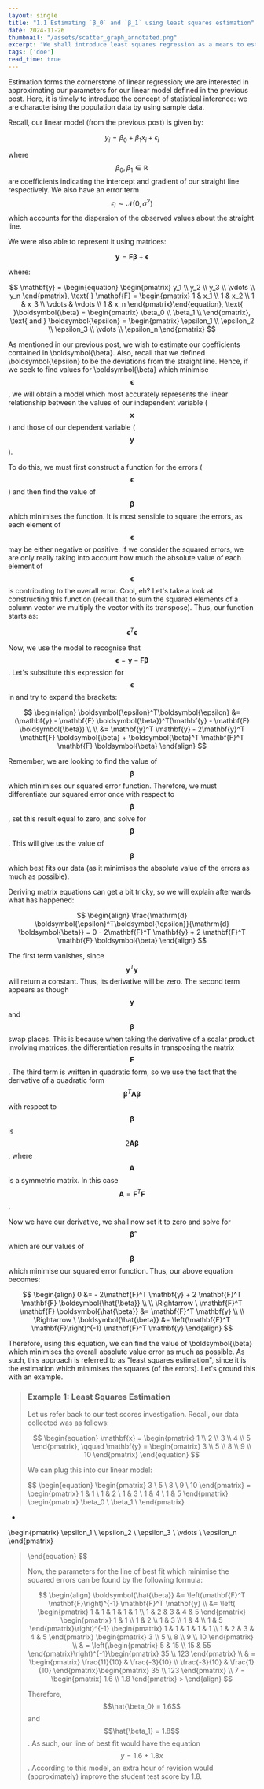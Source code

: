 ```yaml
---
layout: single
title: "1.1 Estimating `β_0` and `β_1` using least squares estimation"
date: 2024-11-26
thumbnail: "/assets/scatter_graph_annotated.png"
excerpt: "We shall introduce least squares regression as a means to estimate `β_0` and `β_1`."
tags: ['doe']
read_time: true
---
```

<script src="https://polyfill.io/v3/polyfill.min.js?features=es6"></script>
<script id="MathJax-script" async src="https://cdn.jsdelivr.net/npm/mathjax@3/es5/tex-mml-chtml.js"></script>
<script type="text/javascript" async
  src="https://cdnjs.cloudflare.com/ajax/libs/mathjax/2.7.7/MathJax.js?config=TeX-MML-AM_CHTML">
</script>

Estimation forms the cornerstone of linear regression; we are interested in approximating our parameters for our linear model defined in the previous post. Here, it is timely to introduce the concept of statistical inference: we are characterising the population data by using sample data.

Recall, our linear model (from the previous post) is given by:

$$
\begin{equation}
y_i = \beta_0 + \beta_1 x_i + \epsilon_i
\end{equation}
$$

where $$\beta_0, \beta_1 \in \mathbb{R}$$ are coefficients indicating the intercept and gradient of our straight line respectively. We also have an error term $$\epsilon_i \sim \mathcal{N}(0, \sigma^2)$$ which accounts for the dispersion of the observed values about the straight line.

We were also able to represent it using matrices:

$$
\begin{equation}
\mathbf{y} = \mathbf{F} \boldsymbol{\beta} + \boldsymbol{\epsilon}
\end{equation}
$$

where:

$$
\mathbf{y} = \begin{equation}
\begin{pmatrix}
y_1 \\
y_2 \\
y_3 \\
\vdots \\
y_n
\end{pmatrix}, \text{      } \mathbf{F} = \begin{pmatrix}
1 & x_1 \\
1 & x_2 \\
1 & x_3 \\
\vdots & \vdots \\
1 & x_n
\end{pmatrix}\end{equation}, \text{      }\boldsymbol{\beta} = \begin{pmatrix}
\beta_0 \\
\beta_1 \\
\end{pmatrix}, \text{   and   } \boldsymbol{\epsilon} = \begin{pmatrix}
\epsilon_1 \\
\epsilon_2 \\
\epsilon_3 \\
\vdots \\
\epsilon_n
\end{pmatrix}
$$

As mentioned in our previous post, we wish to estimate our coefficients contained in \boldsymbol{\beta}. Also, recall that we defined \boldsymbol{\epsilon} to be the deviations from the straight line. Hence, if we seek to find values for \boldsymbol{\beta} which minimise $$\boldsymbol{\epsilon}$$, we will obtain a model which most accurately represents the linear relationship between the values of our independent variable ($$\mathbf{x}$$) and those of our dependent variable ($$\mathbf{y}$$).

To do this, we must first construct a function for the errors ($$\boldsymbol{\epsilon}$$) and then find the value of $$\boldsymbol{\beta}$$ which minimises the function. It is most sensible to square the errors, as each element of $$\boldsymbol{\epsilon}$$ may be either negative or positive. If we consider the squared errors, we are only really taking into account how much the absolute value of each element of $$\boldsymbol{\epsilon}$$ is contributing to the overall error. Cool, eh? Let's take a look at constructing this function (recall that to sum the squared elements of a column vector we multiply the vector with its transpose). Thus, our function starts as:

$$\boldsymbol{\epsilon}^T\boldsymbol{\epsilon}$$

Now, we use the model to recognise that $$\boldsymbol{\epsilon} = \mathbf{y} - \mathbf{F} \boldsymbol{\beta}$$. Let's substitute this expression for $$\boldsymbol{\epsilon}$$ in and try to expand the brackets:

$$
\begin{align}
\boldsymbol{\epsilon}^T\boldsymbol{\epsilon} &= (\mathbf{y} - \mathbf{F} \boldsymbol{\beta})^T(\mathbf{y} - \mathbf{F} \boldsymbol{\beta}) \\ \\
&= \mathbf{y}^T \mathbf{y} - 2\mathbf{y}^T \mathbf{F} \boldsymbol{\beta} + \boldsymbol{\beta}^T \mathbf{F}^T \mathbf{F} \boldsymbol{\beta}
\end{align}
$$

Remember, we are looking to find the value of $$\boldsymbol{\beta}$$ which minimises our squared error function. Therefore, we must differentiate our squared error once with respect to $$\boldsymbol{\beta}$$, set this result equal to zero, and solve for $$\boldsymbol{\beta}$$. This will give us the value of $$\boldsymbol{\beta}$$ which best fits our data (as it minimises the absolute value of the errors as much as possible).

Deriving matrix equations can get a bit tricky, so we will explain afterwards what has happened:

$$
\begin{align}
\frac{\mathrm{d} \boldsymbol{\epsilon}^T\boldsymbol{\epsilon}}{\mathrm{d} \boldsymbol{\beta}} = 0 - 2\mathbf{F}^T \mathbf{y} + 2 \mathbf{F}^T \mathbf{F} \boldsymbol{\beta}
\end{align}
$$

The first term vanishes, since $$\mathbf{y}^T \mathbf{y}$$ will return a constant. Thus, its derivative will be zero. The second term appears as though $$\mathbf{y}$$ and $$\boldsymbol{\beta}$$ swap places. This is because when taking the derivative of a scalar product involving matrices, the differentiation results in transposing the matrix $$\mathbf{F}$$. The third term is written in quadratic form, so we use the fact that the derivative of a quadratic form $$\boldsymbol{\beta}^T \mathbf{A} \boldsymbol{\beta}$$ with respect to $$\boldsymbol{\beta}$$ is $$2 \mathbf{A}\boldsymbol{\beta}$$, where $$\mathbf{A}$$ is a symmetric matrix. In this case $$\mathbf{A} = \mathbf{F}^T \mathbf{F}$$.

Now we have our derivative, we shall now set it to zero and solve for $$\boldsymbol{\hat{\beta}}$$ which are our values of $$\boldsymbol{\beta}$$ which minimise our squared error function. Thus, our above equation becomes:

$$
\begin{align}
0 &= - 2\mathbf{F}^T \mathbf{y} + 2 \mathbf{F}^T \mathbf{F} \boldsymbol{\hat{\beta}} \\ \\
\Rightarrow \ \mathbf{F}^T \mathbf{F} \boldsymbol{\hat{\beta}} &= \mathbf{F}^T \mathbf{y} \\ \\
\Rightarrow \ \boldsymbol{\hat{\beta}} &=  \left(\mathbf{F}^T \mathbf{F}\right)^{-1} \mathbf{F}^T \mathbf{y}
\end{align}
$$

Therefore, using this equation, we can find the value of \boldsymbol{\beta} which minimises the overall absolute value error as much as possible. As such, this approach is referred to as "least squares estimation", since it is the estimation which minimises the squares (of the errors). Let's ground this with an example.

> ### Example 1: Least Squares Estimation
> Let us refer back to our test scores investigation. Recall, our data collected was as follows:
> 
>$$
> \begin{equation}
> \mathbf{x} =
\begin{pmatrix}
1 \\
2 \\
3 \\
4 \\
5
\end{pmatrix}, \qquad
> \mathbf{y} =
\begin{pmatrix}
3 \\
5 \\
8 \\
9 \\
10
\end{pmatrix}
> \end{equation}
> $$
>
> We can plug this into our linear model:
>
> $$
\begin{equation}
\begin{pmatrix}
3 \\
5 \\
8 \\
9 \\
10
\end{pmatrix} = \begin{pmatrix}
1 & 1 \\
1 & 2 \\
1 & 3 \\
1 & 4 \\
1 & 5
\end{pmatrix} \begin{pmatrix}
\beta_0 \\
\beta_1 \\
\end{pmatrix}
+
\begin{pmatrix}
\epsilon_1 \\
\epsilon_2 \\
\epsilon_3 \\
\vdots \\
\epsilon_n
\end{pmatrix}
> \end{equation}
$$
> 
> Now, the parameters for the line of best fit which minimise the squared errors can be found by the following formula:
>
> $$ \begin{align}
> \boldsymbol{\hat{\beta}} &= \left(\mathbf{F}^T \mathbf{F}\right)^{-1} \mathbf{F}^T \mathbf{y} \\
> &= \left( \begin{pmatrix} 1 & 1 & 1 & 1 & 1 \\ 1 & 2 & 3 & 4 & 5 \end{pmatrix} \begin{pmatrix} 1 & 1 \\ 1 & 2 \\ 1 & 3 \\ 1 & 4 \\ 1 & 5 \end{pmatrix}\right)^{-1} \begin{pmatrix} 1 & 1 & 1 & 1 & 1 \\ 1 & 2 & 3 & 4 & 5 \end{pmatrix} \begin{pmatrix} 3 \\ 5 \\ 8 \\ 9 \\ 10 \end{pmatrix} \\ & = \left(\begin{pmatrix} 5 & 15 \\ 15 & 55 \end{pmatrix}\right)^{-1}\begin{pmatrix} 35 \\ 123 \end{pmatrix} \\ & = \begin{pmatrix} \frac{11}{10} & \frac{-3}{10} \\ \frac{-3}{10} & \frac{1}{10} \end{pmatrix}\begin{pmatrix} 35 \\ 123 \end{pmatrix} \\ 7 = \begin{pmatrix} 1.6 \\ 1.8 \end{pmatrix} > \end{align}
$$
>
> Therefore, $$\hat{\beta_0} = 1.6$$ and $$\hat{\beta_1} = 1.8$$. As such, our line of best fit would have the equation $$y = 1.6 + 1.8x$$. According to this model, an extra hour of revision would (approximately) improve the student test score by 1.8.
